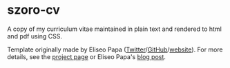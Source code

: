 szoro-cv
========

A copy of my curriculum vitae maintained in plain text and rendered to html and pdf using CSS.

Template originally made by Eliseo Papa ([Twitter](http://twitter.com/elipapa)/[GitHub](http://github.com/elipapa)/[website](https://elipapa.github.io)). For more details, see the [project page](http://elipapa.github.io/markdown-cv) or Eliseo Papa's [blog post](http://elipapa.github.io/blog/why-i-switched-to-markdown-for-my-cv.html).
